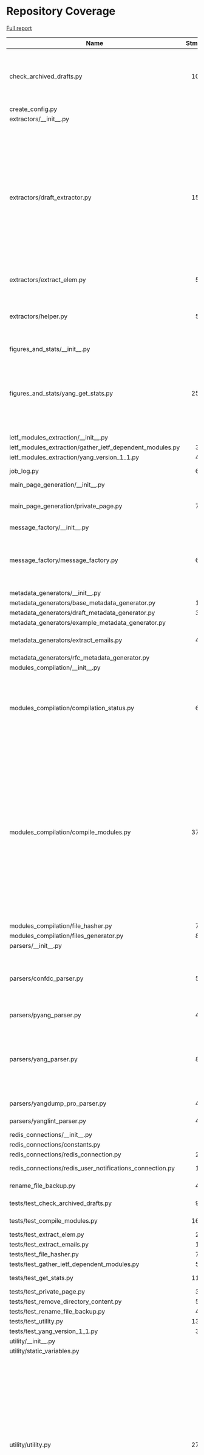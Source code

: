 # Repository Coverage

[Full report](https://htmlpreview.github.io/?https://github.com/Fagtoy/module-compilation/blob/python-coverage-comment-action-data/htmlcov/index.html)

| Name                                                          |    Stmts |     Miss |   Cover |   Missing |
|-------------------------------------------------------------- | -------: | -------: | ------: | --------: |
| check\_archived\_drafts.py                                    |      108 |        9 |     92% |121-122, 126-127, 162-165, 169 |
| create\_config.py                                             |        6 |        0 |    100% |           |
| extractors/\_\_init\_\_.py                                    |        0 |        0 |    100% |           |
| extractors/draft\_extractor.py                                |      158 |       51 |     68% |71-73, 91-92, 116-117, 120, 124, 129, 133-152, 160-161, 164, 169, 221-227, 231-244, 247-252 |
| extractors/extract\_elem.py                                   |       57 |       13 |     77% | 40, 86-97 |
| extractors/helper.py                                          |       52 |       29 |     44% |40, 48, 64-84, 97-98, 100-101, 103-104 |
| figures\_and\_stats/\_\_init\_\_.py                           |        0 |        0 |    100% |           |
| figures\_and\_stats/yang\_get\_stats.py                       |      254 |       18 |     93% |122, 134, 150-151, 333-337, 395-397, 422-432 |
| ietf\_modules\_extraction/\_\_init\_\_.py                     |        0 |        0 |    100% |           |
| ietf\_modules\_extraction/gather\_ietf\_dependent\_modules.py |       38 |        7 |     82% |     64-70 |
| ietf\_modules\_extraction/yang\_version\_1\_1.py              |       45 |       11 |     76% |     69-92 |
| job\_log.py                                                   |       63 |       14 |     78% |   104-124 |
| main\_page\_generation/\_\_init\_\_.py                        |        0 |        0 |    100% |           |
| main\_page\_generation/private\_page.py                       |       72 |       34 |     53% |89-90, 94-182, 186 |
| message\_factory/\_\_init\_\_.py                              |        0 |        0 |    100% |           |
| message\_factory/message\_factory.py                          |       67 |       49 |     27% |41-52, 57-58, 61-75, 84-108, 123-137 |
| metadata\_generators/\_\_init\_\_.py                          |        4 |        0 |    100% |           |
| metadata\_generators/base\_metadata\_generator.py             |       17 |        1 |     94% |        14 |
| metadata\_generators/draft\_metadata\_generator.py            |       32 |        0 |    100% |           |
| metadata\_generators/example\_metadata\_generator.py          |        6 |        0 |    100% |           |
| metadata\_generators/extract\_emails.py                       |       49 |       16 |     67% |59, 64, 75, 86-103 |
| metadata\_generators/rfc\_metadata\_generator.py              |        7 |        0 |    100% |           |
| modules\_compilation/\_\_init\_\_.py                          |        0 |        0 |    100% |           |
| modules\_compilation/compilation\_status.py                   |       67 |       23 |     66% |24, 26, 28, 36, 43, 45, 51, 60-63, 67, 69, 79-84, 91, 98-103 |
| modules\_compilation/compile\_modules.py                      |      379 |       48 |     87% |156-157, 159-160, 165-166, 174, 240-243, 272-277, 282-287, 298-299, 327-332, 413, 498, 561, 631-720, 724 |
| modules\_compilation/file\_hasher.py                          |       71 |        0 |    100% |           |
| modules\_compilation/files\_generator.py                      |       83 |        1 |     99% |       176 |
| parsers/\_\_init\_\_.py                                       |        0 |        0 |    100% |           |
| parsers/confdc\_parser.py                                     |       59 |       17 |     71% |61-64, 79, 81-83, 97, 107-110, 122-127 |
| parsers/pyang\_parser.py                                      |       44 |        4 |     91% | 89, 91-93 |
| parsers/yang\_parser.py                                       |       85 |       29 |     66% |82, 90-98, 160-161, 165-168, 175-188, 228 |
| parsers/yangdump\_pro\_parser.py                              |       40 |        5 |     88% |64, 78, 80-82 |
| parsers/yanglint\_parser.py                                   |       41 |        5 |     88% |60, 76, 78-80 |
| redis\_connections/\_\_init\_\_.py                            |        0 |        0 |    100% |           |
| redis\_connections/constants.py                               |        5 |        0 |    100% |           |
| redis\_connections/redis\_connection.py                       |       28 |        1 |     96% |        54 |
| redis\_connections/redis\_user\_notifications\_connection.py  |       13 |        5 |     62% | 17-24, 27 |
| rename\_file\_backup.py                                       |       47 |       10 |     79% | 68, 79-93 |
| tests/test\_check\_archived\_drafts.py                        |       92 |        3 |     97% |87-88, 188 |
| tests/test\_compile\_modules.py                               |      165 |        2 |     99% |  191, 232 |
| tests/test\_extract\_elem.py                                  |       29 |        1 |     97% |        89 |
| tests/test\_extract\_emails.py                                |       19 |        1 |     95% |        42 |
| tests/test\_file\_hasher.py                                   |       71 |        1 |     99% |        58 |
| tests/test\_gather\_ietf\_dependent\_modules.py               |       52 |        1 |     98% |        84 |
| tests/test\_get\_stats.py                                     |      110 |        3 |     97% |78-79, 219 |
| tests/test\_private\_page.py                                  |       30 |        0 |    100% |           |
| tests/test\_remove\_directory\_content.py                     |       53 |        1 |     98% |        93 |
| tests/test\_rename\_file\_backup.py                           |       49 |        1 |     98% |        92 |
| tests/test\_utility.py                                        |      135 |        0 |    100% |           |
| tests/test\_yang\_version\_1\_1.py                            |       37 |        1 |     97% |        67 |
| utility/\_\_init\_\_.py                                       |        0 |        0 |    100% |           |
| utility/static\_variables.py                                  |        3 |        0 |    100% |           |
| utility/utility.py                                            |      271 |       37 |     86% |112, 192, 194, 197-199, 216-217, 222-224, 227, 261, 269-272, 277, 294, 299-300, 308, 310-321, 382-384, 393 |
| versions.py                                                   |       28 |        0 |    100% |           |
|                                                     **TOTAL** | **3141** |  **452** | **86%** |           |


## Setup coverage badge

Below are examples of the badges you can use in your main branch `README` file.

### Direct image

[![Coverage badge](https://raw.githubusercontent.com/Fagtoy/module-compilation/python-coverage-comment-action-data/badge.svg)](https://htmlpreview.github.io/?https://github.com/Fagtoy/module-compilation/blob/python-coverage-comment-action-data/htmlcov/index.html)

This is the one to use if your repository is private or if you don't want to customize anything.

### [Shields.io](https://shields.io) Json Endpoint

[![Coverage badge](https://img.shields.io/endpoint?url=https://raw.githubusercontent.com/Fagtoy/module-compilation/python-coverage-comment-action-data/endpoint.json)](https://htmlpreview.github.io/?https://github.com/Fagtoy/module-compilation/blob/python-coverage-comment-action-data/htmlcov/index.html)

Using this one will allow you to [customize](https://shields.io/endpoint) the look of your badge.
It won't work with private repositories. It won't be refreshed more than once per five minutes.

### [Shields.io](https://shields.io) Dynamic Badge

[![Coverage badge](https://img.shields.io/badge/dynamic/json?color=brightgreen&label=coverage&query=%24.message&url=https%3A%2F%2Fraw.githubusercontent.com%2FFagtoy%2Fmodule-compilation%2Fpython-coverage-comment-action-data%2Fendpoint.json)](https://htmlpreview.github.io/?https://github.com/Fagtoy/module-compilation/blob/python-coverage-comment-action-data/htmlcov/index.html)

This one will always be the same color. It won't work for private repos. I'm not even sure why we included it.

## What is that?

This branch is part of the
[python-coverage-comment-action](https://github.com/marketplace/actions/python-coverage-comment)
GitHub Action. All the files in this branch are automatically generated and may be
overwritten at any moment.